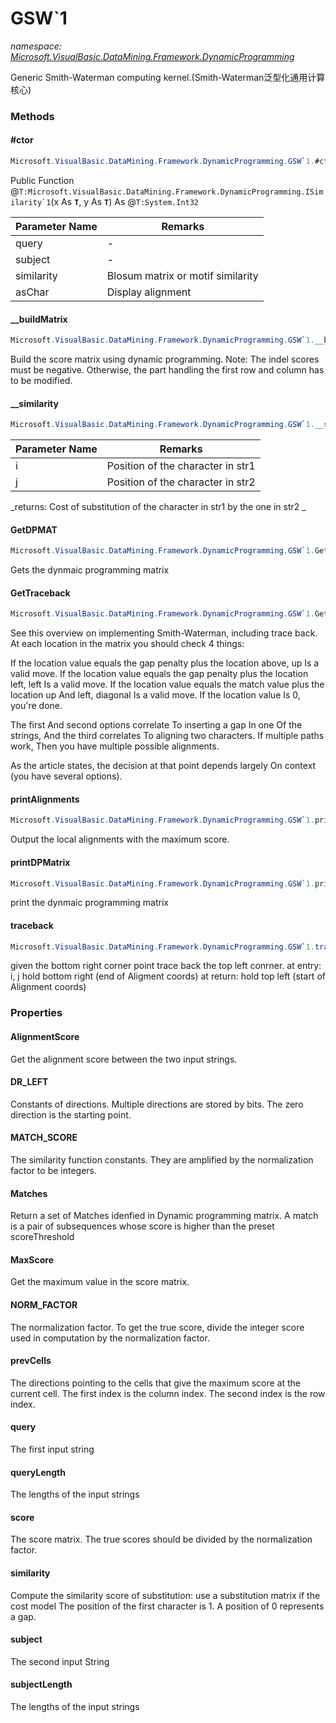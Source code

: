 ﻿# GSW`1
_namespace: [Microsoft.VisualBasic.DataMining.Framework.DynamicProgramming](./index.md)_

Generic Smith-Waterman computing kernel.(Smith-Waterman泛型化通用计算核心)



### Methods

#### #ctor
```csharp
Microsoft.VisualBasic.DataMining.Framework.DynamicProgramming.GSW`1.#ctor(`0[],`0[],Microsoft.VisualBasic.DataMining.Framework.DynamicProgramming.ISimilarity{`0},Microsoft.VisualBasic.Text.LevenshteinDistance.ToChar{`0})
```
Public Function @``T:Microsoft.VisualBasic.DataMining.Framework.DynamicProgramming.ISimilarity`1``(x As **`T`**, y As **`T`**) As @``T:System.Int32``

|Parameter Name|Remarks|
|--------------|-------|
|query|-|
|subject|-|
|similarity|Blosum matrix or motif similarity|
|asChar|Display alignment|


#### __buildMatrix
```csharp
Microsoft.VisualBasic.DataMining.Framework.DynamicProgramming.GSW`1.__buildMatrix
```
Build the score matrix using dynamic programming.
 Note: The indel scores must be negative. Otherwise, the
 part handling the first row and column has to be
 modified.

#### __similarity
```csharp
Microsoft.VisualBasic.DataMining.Framework.DynamicProgramming.GSW`1.__similarity(System.Int32,System.Int32)
```


|Parameter Name|Remarks|
|--------------|-------|
|i| Position of the character in str1 |
|j| Position of the character in str2 |


_returns:  Cost of substitution of the character in str1 by the one in str2 _

#### GetDPMAT
```csharp
Microsoft.VisualBasic.DataMining.Framework.DynamicProgramming.GSW`1.GetDPMAT
```
Gets the dynmaic programming matrix

#### GetTraceback
```csharp
Microsoft.VisualBasic.DataMining.Framework.DynamicProgramming.GSW`1.GetTraceback
```
See this overview on implementing Smith-Waterman, including trace back. At each location in the matrix you should check 4 things:
 
 If the location value equals the gap penalty plus the location above, up Is a valid move.
 If the location value equals the gap penalty plus the location left, left Is a valid move.
 If the location value equals the match value plus the location up And left, diagonal Is a valid move.
 If the location value Is 0, you're done.
 
 The first And second options correlate To inserting a gap In one Of the strings, And the third correlates To aligning two characters. 
 If multiple paths work, Then you have multiple possible alignments. 
 
 As the article states, the decision at that point depends largely On context (you have several options).

#### printAlignments
```csharp
Microsoft.VisualBasic.DataMining.Framework.DynamicProgramming.GSW`1.printAlignments
```
Output the local alignments with the maximum score.

#### printDPMatrix
```csharp
Microsoft.VisualBasic.DataMining.Framework.DynamicProgramming.GSW`1.printDPMatrix
```
print the dynmaic programming matrix

#### traceback
```csharp
Microsoft.VisualBasic.DataMining.Framework.DynamicProgramming.GSW`1.traceback(System.Int32,System.Int32)
```
given the bottom right corner point trace back the top left conrner.
 at entry: i, j hold bottom right (end of Aligment coords)
 at return: hold top left (start of Alignment coords)


### Properties

#### AlignmentScore
Get the alignment score between the two input strings.
#### DR_LEFT
Constants of directions.
 Multiple directions are stored by bits.
 The zero direction is the starting point.
#### MATCH_SCORE
The similarity function constants.
 They are amplified by the normalization factor to be integers.
#### Matches
Return a set of Matches idenfied in Dynamic programming matrix. 
 A match is a pair of subsequences whose score is higher than the 
 preset scoreThreshold
#### MaxScore
Get the maximum value in the score matrix.
#### NORM_FACTOR
The normalization factor.
 To get the true score, divide the integer score used in computation
 by the normalization factor.
#### prevCells
The directions pointing to the cells that
 give the maximum score at the current cell.
 The first index is the column index.
 The second index is the row index.
#### query
The first input string
#### queryLength
The lengths of the input strings
#### score
The score matrix.
 The true scores should be divided by the normalization factor.
#### similarity
Compute the similarity score of substitution: use a substitution matrix if the cost model
 The position of the first character is 1.
 A position of 0 represents a gap.
#### subject
The second input String
#### subjectLength
The lengths of the input strings
